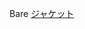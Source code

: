Bare
 <a href="http://www.singladentalcare.com/shoponlinejp.asp?cheap=shop/115288/products-fl6.html" title="ジャケット">ジャケット</a>